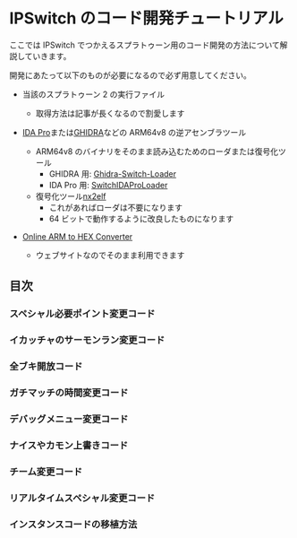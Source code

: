 # IPSwitch のコード開発チュートリアル

ここでは IPSwitch でつかえるスプラトゥーン用のコード開発の方法について解説していきます。

開発にあたって以下のものが必要になるので必ず用意してください。

- 当該のスプラトゥーン 2 の実行ファイル
  - 取得方法は記事が長くなるので割愛します
- [IDA Pro](https://www.hex-rays.com/ida-pro/)または[GHIDRA](https://ghidra-sre.org/)などの ARM64v8 の逆アセンブラツール

  - ARM64v8 のバイナリをそのまま読み込むためのローダまたは復号化ツール
    - GHIDRA 用: [Ghidra-Switch-Loader](https://github.com/Adubbz/Ghidra-Switch-Loader)
    - IDA Pro 用: [SwitchIDAProLoader](https://github.com/pgarba/SwitchIDAProLoader)
  - 復号化ツール[nx2elf](https://github.com/tkgstrator/nx2elf)
    - これがあればローダは不要になります
    - 64 ビットで動作するように改良したものになります

- [Online ARM to HEX Converter](https://armconverter.com/)
  - ウェブサイトなのでそのまま利用できます

## 目次

### スペシャル必要ポイント変更コード

### イカッチャのサーモンラン変更コード

### 全ブキ開放コード

### ガチマッチの時間変更コード

### デバッグメニュー変更コード

### ナイスやカモン上書きコード

### チーム変更コード

### リアルタイムスペシャル変更コード

### インスタンスコードの移植方法
